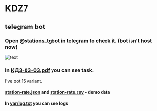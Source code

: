# KDZ7
## telegram bot

### Open @stations_tgbot in telegram to check it. (bot isn't host now)

![text](media/metro.GIF)

### In [КДЗ-03-03.pdf](%D0%9A%D0%94%D0%97-03-03.pdf) you can see task.

I've got 15 variant.

#### [station-rate.json](station-rate.csv) and [station-rate.csv](station-rate.json) - demo data

#### In  [var/log.txt](var/log.txt) you can see logs 


